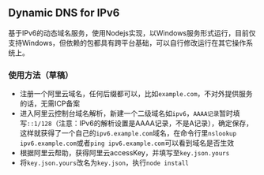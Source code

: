## Dynamic DNS for IPv6
基于IPv6的动态域名服务，使用Nodejs实现，以Windows服务形式运行，目前仅支持Windows，但依赖的包都具有跨平台基础，可以自行修改运行在其它操作系统上。

### 使用方法（草稿）
* 注册一个阿里云域名，任何后缀都可以，比如`example.com`，不对外提供服务的话，无需ICP备案
* 进入阿里云控制台域名解析，新建一个二级域名如`ipv6`，`AAAA记录`暂时填写`::1/128`（注意：IPv6的解析设置是AAAA记录，不是A记录），确定保存，这样就获得了一个自己的`ipv6.example.com`域名，在命令行里`nslookup ipv6.example.com`或者`ping ipv6.example.com`可以看到域名是否生效
* 根据阿里云帮助，获得阿里云accessKey，并填写至`key.json.yours`
* 将`key.json.yours`改名为`key.json`，执行`node install`
